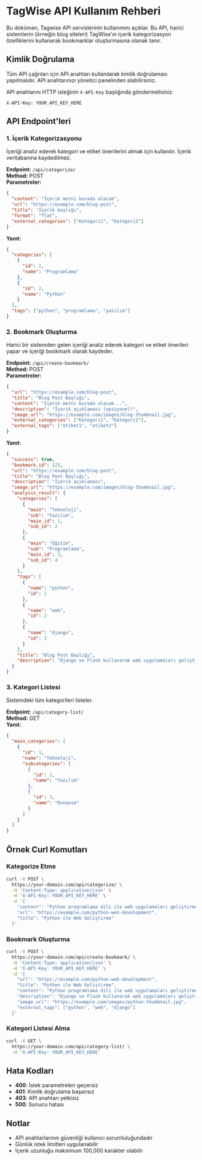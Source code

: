 # TagWise API Kullanım Rehberi

Bu doküman, Tagwise API servislerinin kullanımını açıklar. Bu API, harici sistemlerin (örneğin blog siteleri) TagWise'ın içerik kategorizasyon özelliklerini kullanarak bookmarklar oluşturmasına olanak tanır.

## Kimlik Doğrulama

Tüm API çağrıları için API anahtarı kullanılarak kimlik doğrulaması yapılmalıdır. API anahtarınızı yönetici panelinden alabilirsiniz.

API anahtarını HTTP isteğinin `X-API-Key` başlığında göndermelisiniz:

```
X-API-Key: YOUR_API_KEY_HERE
```

## API Endpoint'leri

### 1. İçerik Kategorizasyonu

İçeriği analiz ederek kategori ve etiket önerilerini almak için kullanılır. İçerik veritabanına kaydedilmez.

**Endpoint:** `/api/categorize/`  
**Method:** POST  
**Parametreler:**

```json
{
  "content": "İçerik metni burada olacak",
  "url": "https://example.com/blog-post",
  "title": "İçerik başlığı",
  "format": "flat",
  "external_categories": ["Kategori1", "Kategori2"]
}
```

**Yanıt:**

```json
{
  "categories": [
    {
      "id": 1,
      "name": "Programlama"
    },
    {
      "id": 2,
      "name": "Python"
    }
  ],
  "tags": ["python", "programlama", "yazılım"]
}
```

### 2. Bookmark Oluşturma

Harici bir sistemden gelen içeriği analiz ederek kategori ve etiket önerileri yapar ve içeriği bookmark olarak kaydeder.

**Endpoint:** `/api/create-bookmark/`  
**Method:** POST  
**Parametreler:**

```json
{
  "url": "https://example.com/blog-post",
  "title": "Blog Post Başlığı",
  "content": "İçerik metni burada olacak...",
  "description": "İçerik açıklaması (opsiyonel)",
  "image_url": "https://example.com/images/blog-thumbnail.jpg",
  "external_categories": ["Kategori1", "Kategori2"],
  "external_tags": ["etiket1", "etiket2"]
}
```

**Yanıt:**

```json
{
  "success": true,
  "bookmark_id": 123,
  "url": "https://example.com/blog-post",
  "title": "Blog Post Başlığı",
  "description": "İçerik açıklaması",
  "image_url": "https://example.com/images/blog-thumbnail.jpg",
  "analysis_result": {
    "categories": [
      {
        "main": "Teknoloji",
        "sub": "Yazılım",
        "main_id": 1,
        "sub_id": 2
      },
      {
        "main": "Eğitim",
        "sub": "Programlama",
        "main_id": 3,
        "sub_id": 4
      }
    ],
    "tags": [
      {
        "name": "python",
        "id": 1
      },
      {
        "name": "web",
        "id": 2
      },
      {
        "name": "django",
        "id": 3
      }
    ],
    "title": "Blog Post Başlığı",
    "description": "Django ve Flask kullanarak web uygulamaları geliştirme"
  }
}
```

### 3. Kategori Listesi

Sistemdeki tüm kategorileri listeler.

**Endpoint:** `/api/category-list/`  
**Method:** GET  
**Yanıt:**

```json
{
  "main_categories": [
    {
      "id": 1,
      "name": "Teknoloji",
      "subcategories": [
        {
          "id": 2,
          "name": "Yazılım"
        },
        {
          "id": 3,
          "name": "Donanım"
        }
      ]
    }
  ]
}
```

## Örnek Curl Komutları

### Kategorize Etme

```bash
curl -X POST \
  https://your-domain.com/api/categorize/ \
  -H 'Content-Type: application/json' \
  -H 'X-API-Key: YOUR_API_KEY_HERE' \
  -d '{
    "content": "Python programlama dili ile web uygulamaları geliştirme hakkında bir blog yazısı...",
    "url": "https://example.com/python-web-development",
    "title": "Python ile Web Geliştirme"
  }'
```

### Bookmark Oluşturma

```bash
curl -X POST \
  https://your-domain.com/api/create-bookmark/ \
  -H 'Content-Type: application/json' \
  -H 'X-API-Key: YOUR_API_KEY_HERE' \
  -d '{
    "url": "https://example.com/python-web-development",
    "title": "Python ile Web Geliştirme",
    "content": "Python programlama dili ile web uygulamaları geliştirme hakkında bir blog yazısı...",
    "description": "Django ve Flask kullanarak web uygulamaları geliştirme",
    "image_url": "https://example.com/images/python-thumbnail.jpg",
    "external_tags": ["python", "web", "django"]
  }'
```

### Kategori Listesi Alma

```bash
curl -X GET \
  https://your-domain.com/api/category-list/ \
  -H 'X-API-Key: YOUR_API_KEY_HERE'
```

## Hata Kodları

- **400**: İstek parametreleri geçersiz
- **401**: Kimlik doğrulama başarısız
- **403**: API anahtarı yetkisiz
- **500**: Sunucu hatası

## Notlar

- API anahtarlarının güvenliği kullanıcı sorumluluğundadır
- Günlük istek limitleri uygulanabilir
- İçerik uzunluğu maksimum 100,000 karakter olabilir 